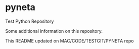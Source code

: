 # pyneta
Test Python Repository

Some additional information on this repository.

This README updated on MAC/CODE/TESTGIT/PYNETA repo
